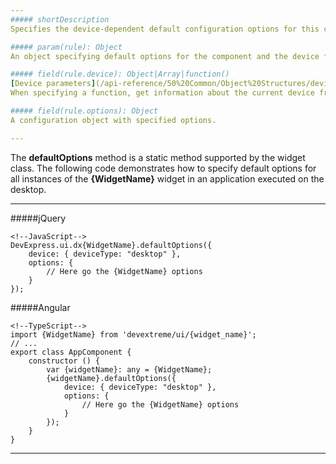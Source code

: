```yaml
---
##### shortDescription
Specifies the device-dependent default configuration options for this component.

##### param(rule): Object
An object specifying default options for the component and the device for which the options must be applied.

##### field(rule.device): Object|Array|function()
[Device parameters](/api-reference/50%20Common/Object%20Structures/device '/Documentation/ApiReference/Common/Object_Structures/device/').      
When specifying a function, get information about the current device from the argument. Return **true** if the options should be applied to the device.

##### field(rule.options): Object
A configuration object with specified options.

---
```

The **defaultOptions** method is a static method supported by the widget class. The following code demonstrates how to specify default options for all instances of the **{WidgetName}** widget in an application executed on the desktop.

---
#####jQuery

    <!--JavaScript-->
    DevExpress.ui.dx{WidgetName}.defaultOptions({ 
        device: { deviceType: "desktop" },
        options: {
            // Here go the {WidgetName} options
        }
    });

#####Angular

    <!--TypeScript-->
    import {WidgetName} from 'devextreme/ui/{widget_name}';
    // ...
    export class AppComponent {
        constructor () {
            var {widgetName}: any = {WidgetName};
            {widgetName}.defaultOptions({
                device: { deviceType: "desktop" },
                options: {
                    // Here go the {WidgetName} options
                }
            });
        }
    }

---